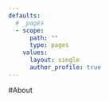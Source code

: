 ```yaml
---
defaults:
  # _pages
  - scope:
      path: ""
      type: pages
    values:
      layout: single
      author_profile: true
---
```


#About